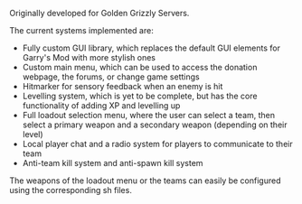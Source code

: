 Originally developed for Golden Grizzly Servers.

The current systems implemented are:
- Fully custom GUI library, which replaces the default GUI elements for Garry's Mod with more stylish ones
- Custom main menu, which can be used to access the donation webpage, the forums, or change game settings
- Hitmarker for sensory feedback when an enemy is hit
- Levelling system, which is yet to be complete, but has the core functionality of adding XP and levelling up
- Full loadout selection menu, where the user can select a team, then select a primary weapon and a secondary weapon (depending on their level)
- Local player chat and a radio system for players to communicate to their team
- Anti-team kill system and anti-spawn kill system

The weapons of the loadout menu or the teams can easily be configured using the corresponding sh files.
